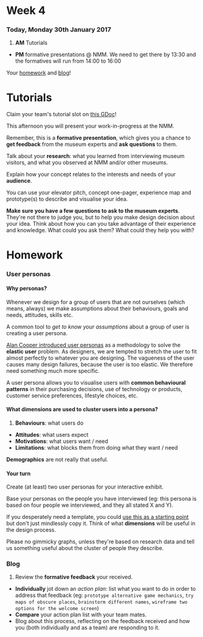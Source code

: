 # Week 4

### Today, Monday 30th January 2017

1. **AM** Tutorials
* **PM** formative presentations @ NMM. We need to get there by 13:30 and the formatives will run from 14:00 to 16:00

Your [homework](#homework) and [blog](#blog)!


# Tutorials

Claim your team's tutorial slot on [this GDoc](https://docs.google.com/document/d/1ArfHiJFohSsvcbQ5Qtq0r6h3GZmiquCLoG7tvGKb2RQ/edit?usp=sharing)!

This afternoon you will present your work-in-progress at the NMM. 

Remember, this is a **formative presentation**, which gives you a chance to **get feedback** from the museum experts and **ask questions** to them. 

Talk about your **research**: what you learned from interviewing museum visitors, and what you observed at NMM and/or other museums.

Explain how your concept relates to the interests and needs of your **audience**.

You can use your elevator pitch, concept one-pager, experience map and prototype(s) to describe and visualise your idea.

**Make sure you have a few questions to ask to the museum experts**. They're not there to judge you, but to help you make design decision about your idea. Think about how you can you take advantage of their experience and knowledge. What could you ask them? What could they help you with?


# Homework

### User personas

#### Why personas?

Whenever we design for a group of users that are not ourselves (which means, always) we make assumptions about their behaviours, goals and needs, attitudes, skills etc.  

A common tool to *get to know your assumptions* about a group of user is creating a user persona.

[Alan Cooper introduced user personas](http://www.cooper.com/journal/2008/05/the_origin_of_personas) as a methodology to solve the **elastic user** problem. As designers, we are tempted to stretch the user to fit almost perfectly to whatever you are designing. The vagueness of the user causes many design failures, because the user is too elastic. We therefore need something much more specific.

A user persona allows you to visualise users with **common behavioural patterns** in their purchasing decisions, use of technology or products, customer service preferences, lifestyle choices, etc.

#### What dimensions are used to cluster users into a persona?

1. **Behaviours**: what users do
* **Attitudes**: what users expect
* **Motivations**: what users want / need
* **Limitations**: what blocks them from doing what they want / need

**Demographics** are not really that useful.

#### Your turn

Create (at least) two user personas for your interactive exhibit.

Base your personas on the people you have interviewed (eg: this persona is based on four people we interviewed, and they all stated X and Y).

If you desperately need a template, you could [use this as a starting point](http://www.ux-lady.com/diy-user-personas/) but don't just mindlessly copy it. Think of what **dimensions** will be useful in the design process.

Please no gimmicky graphs, unless they're based on research data and tell us something useful about the cluster of people they describe.

### Blog

1. Review the **formative feedback** your received.
* **Individually** jot down an *action plan*: list what you want to do in order to address that feedback (eg: `prototype alternative game mechanics`, `try maps of obscure places`, `brainstorm different names`, `wireframe two options for the welcome screen`)
* **Compare** your action plan list with your team mates.
* Blog about this process, reflecting on the feedback received and how you (both individually and as a team) are responding to it.
